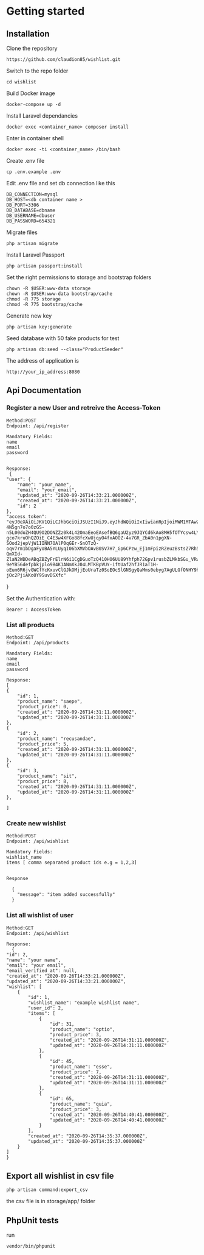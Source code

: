 
# Getting started
## Installation

Clone the repository

    https://github.com/claudion85/wishlist.git

Switch to the repo folder

    cd wishlist

Build Docker image

    docker-compose up -d

Install Laravel dependancies

    docker exec <container_name> composer install

Enter in container shell

    docker exec -ti <container_name> /bin/bash

Create .env file

    cp .env.example .env

Edit .env file and set db connection like this

    DB_CONNECTION=mysql
    DB_HOST=<db container name >
    DB_PORT=3306
    DB_DATABASE=dbname
    DB_USERNAME=dbuser
    DB_PASSWORD=654321

Migrate files

    php artisan migrate

Install Laravel Passport

    php artisan passport:install

Set the right permissions to storage and bootstrap folders

    chown -R $USER:www-data storage
    chown -R $USER:www-data bootstrap/cache
    chmod -R 775 storage
    chmod -R 775 bootstrap/cache

Generate new key

    php artisan key:generate

Seed database with 50 fake products for test

    php artisan db:seed --class="ProductSeeder"

The address of application is

    http://your_ip_address:8080
## Api Documentation

### Register a new User and retreive the Access-Token

    Method:POST
    Endpoint: /api/register

    Mandatory Fields:
    name
    email
    password


    Response: 
     {
    "user": {
        "name": "your_name",
        "email": "your_email",
        "updated_at": "2020-09-26T14:33:21.000000Z",
        "created_at": "2020-09-26T14:33:21.000000Z",
        "id": 2
    },
    "access_token": "eyJ0eXAiOiJKV1QiLCJhbGciOiJSUzI1NiJ9.eyJhdWQiOiIxIiwianRpIjoiMWM1MTAwZjJhMDE4NThlMjFhNWFiODNiMWMyNjVhZWM1NzcwOTZjZDU4MGRjZjdkOWY5MDY4N2IyNGUzZWE2YTE2YzJiMzBmNzFjOGFkOTciLCJpYXQiOjE2MDExMzA4MDEsIm5iZiI6MTYwMTEzMDgwMSwiZXhwIjoxNjMyNjY2ODAxLCJzdWIiOiIyIiwic2NvcGVzIjpbXX0.O7509HFbTdJAGfvK-4N5gn7o7o0zGS-n5L00doZH4QU9O2DONZZz0k4L42OmaEeoEAsefBQ6gaU2yz9JQYCd6kAo8MH5fOTYcsw4LYz7XPGadbrPoFaFbW8Uqstz6jRvKySHo50vIWhvRY-gco7kruOhQZOiE_C4E3w4XFGo88fcXwUjqyO4fxAOOZ-4v7GR_ZbA0n1pgXN-SOod2jepVjW1IINN7OAlP0qGEr-SnOTzQ-oqv7rm1bDgaFyoBA5YLUyqI06bXMVbOAvB0SV7H7_Gp6CPzw_Ej1mFpizRZeuzBstsZ7Rh50bZDEVFfyVFeRqwOXOb3quyhRYVMtA0b0XwA6Gtps5zvqumPAknBeqlth-QmXId-ZlaN2WDDeABqZBZyFrElrN6i1CgDGuoTzQ410HO6UU89Yhfph72Gpv1rusbZLMkbSGu_VRwDwufxuRiPjzncAEpP3CnxUrabsl9qz1shFA7eO4sglp-9eYB56defpbkjplo9B4K1ANmXkJ04LMTKBpVUY-iftUaf2hfJR1aT1H-oEum6R6jvGWCfYcKxuvClGJkOMjjEoUraTz0SoEOcSlGNSgyQaMms0ebyg7AgULGfONHY9hYPPYPk7d7hVeXhTvYRavgUH5uKTUAgoa9iGwUGhi5raIF4-jOc2PjiAKo0Y9SuvDSXfc"
}

Set the Authentication with:

    Bearer : AccessToken


### List all products

    Method:GET
    Endpoint: /api/products

    Mandatory Fields:
    name
    email
    password

    Response:
    [
    {
        "id": 1,
        "product_name": "saepe",
        "product_price": 0,
        "created_at": "2020-09-26T14:31:11.000000Z",
        "updated_at": "2020-09-26T14:31:11.000000Z"
    },
    {
        "id": 2,
        "product_name": "recusandae",
        "product_price": 5,
        "created_at": "2020-09-26T14:31:11.000000Z",
        "updated_at": "2020-09-26T14:31:11.000000Z"
    },
    {
        "id": 3,
        "product_name": "sit",
        "product_price": 8,
        "created_at": "2020-09-26T14:31:11.000000Z",
        "updated_at": "2020-09-26T14:31:11.000000Z"
    },
    
    ]

### Create new wishlist

    Method:POST
    Endpoint: /api/wishlist

    Mandatory Fields:
    wishlist_name
    items [ comma separated product ids e.g = 1,2,3]
    

    Response 

      {
        "message": "item added successfully"
      }


### List all wishlist of user

    Method:GET
    Endpoint: /api/wishlist

    Response:
      {
    "id": 2,
    "name": "your name",
    "email": "your email",
    "email_verified_at": null,
    "created_at": "2020-09-26T14:33:21.000000Z",
    "updated_at": "2020-09-26T14:33:21.000000Z",
    "wishlist": [
        {
            "id": 1,
            "wishlist_name": "example wishlist name",
            "user_id": 2,
            "items": [
                {
                    "id": 31,
                    "product_name": "optio",
                    "product_price": 3,
                    "created_at": "2020-09-26T14:31:11.000000Z",
                    "updated_at": "2020-09-26T14:31:11.000000Z"
                },
                {
                    "id": 45,
                    "product_name": "esse",
                    "product_price": 7,
                    "created_at": "2020-09-26T14:31:11.000000Z",
                    "updated_at": "2020-09-26T14:31:11.000000Z"
                },
                {
                    "id": 65,
                    "product_name": "quia",
                    "product_price": 3,
                    "created_at": "2020-09-26T14:40:41.000000Z",
                    "updated_at": "2020-09-26T14:40:41.000000Z"
                }
            ],
            "created_at": "2020-09-26T14:35:37.000000Z",
            "updated_at": "2020-09-26T14:35:37.000000Z"
        }
    ]
    }

## Export all wishlist in csv file 

    php artisan command:export_csv 

  the csv file is in storage/app/ folder



## PhpUnit tests
run

    vendor/bin/phpunit